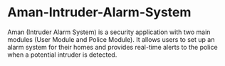 # Aman-Intruder-Alarm-System
Aman (Intruder Alarm System) is a security application with two main modules (User Module and Police Module). It allows users to set up an alarm system for their homes and provides real-time alerts to the police when a potential intruder is detected.
